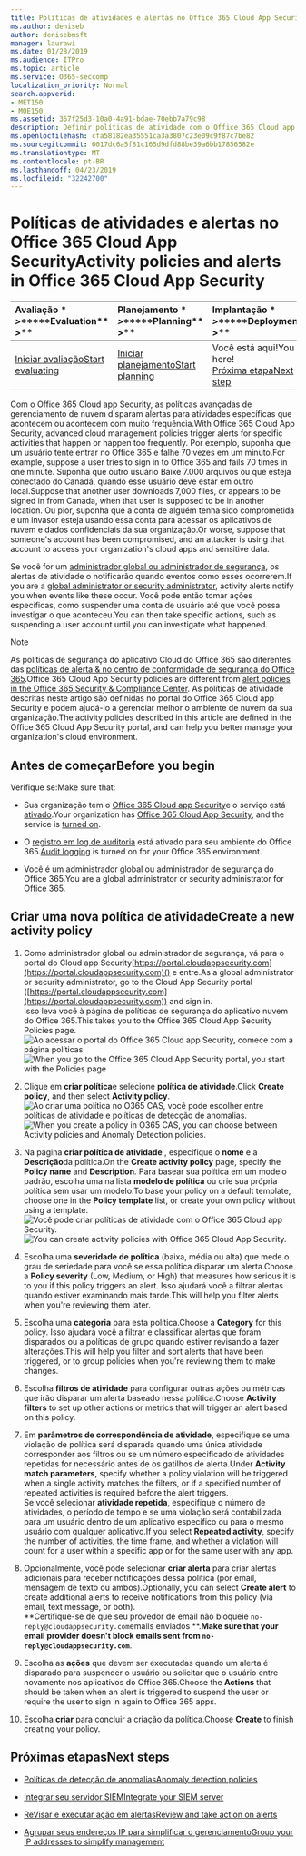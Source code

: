 ```yaml
---
title: Políticas de atividades e alertas no Office 365 Cloud App Security
ms.author: deniseb
author: denisebmsft
manager: laurawi
ms.date: 01/28/2019
ms.audience: ITPro
ms.topic: article
ms.service: O365-seccomp
localization_priority: Normal
search.appverid:
- MET150
- MOE150
ms.assetid: 367f25d3-10a0-4a91-bdae-70ebb7a79c98
description: Definir políticas de atividade com o Office 365 Cloud app Security para configurar alertas a serem acionados quando atividades específicas acontecem ou acontecem com muita frequência. Configurando políticas para acionar alertas, você pode ser notificado sobre e monitorar atividades específicas.
ms.openlocfilehash: cfa58182ea35551ca3a3807c23e09c9f87c7be82
ms.sourcegitcommit: 0017dc6a5f81c165d9dfd88be39a6bb17856582e
ms.translationtype: MT
ms.contentlocale: pt-BR
ms.lasthandoff: 04/23/2019
ms.locfileid: "32242700"
---
```

# <a name="activity-policies-and-alerts-in-office-365-cloud-app-security"></a><span data-ttu-id="d2238-104">Políticas de atividades e alertas no Office 365 Cloud App Security</span><span class="sxs-lookup"><span data-stu-id="d2238-104">Activity policies and alerts in Office 365 Cloud App Security</span></span>

|<span data-ttu-id="d2238-105">Avaliação \* *\>*\*</span><span class="sxs-lookup"><span data-stu-id="d2238-105">\*\*\*\*Evaluation\*\* \>\*\*</span></span>|<span data-ttu-id="d2238-106">Planejamento \* *\>*\*</span><span class="sxs-lookup"><span data-stu-id="d2238-106">\*\*\*\*Planning\*\* \>\*\*</span></span>|<span data-ttu-id="d2238-107">Implantação \* *\>*\*</span><span class="sxs-lookup"><span data-stu-id="d2238-107">\*\*\*\*Deployment\*\* \>\*\*</span></span>|<span data-ttu-id="d2238-108">Utilização \* \* \*</span><span class="sxs-lookup"><span data-stu-id="d2238-108">\*\*\*\*Utilization\*\*\*\*</span></span>|
|:-----|:-----|:-----|:-----|
|[<span data-ttu-id="d2238-109">Iniciar avaliação</span><span class="sxs-lookup"><span data-stu-id="d2238-109">Start evaluating</span></span>](office-365-cas-overview.md) <br/> |[<span data-ttu-id="d2238-110">Iniciar planejamento</span><span class="sxs-lookup"><span data-stu-id="d2238-110">Start planning</span></span>](get-ready-for-office-365-cas.md) <br/> |<span data-ttu-id="d2238-111">Você está aqui!</span><span class="sxs-lookup"><span data-stu-id="d2238-111">You are here!</span></span>  <br/> [<span data-ttu-id="d2238-112">Próxima etapa</span><span class="sxs-lookup"><span data-stu-id="d2238-112">Next step</span></span>](anomaly-detection-policies-in-ocas.md) <br/> |[<span data-ttu-id="d2238-113">Começar a usar</span><span class="sxs-lookup"><span data-stu-id="d2238-113">Start utilizing</span></span>](utilization-activities-for-ocas.md) <br/> |
   
<span data-ttu-id="d2238-114">Com o Office 365 Cloud app Security, as políticas avançadas de gerenciamento de nuvem disparam alertas para atividades específicas que acontecem ou acontecem com muito frequência.</span><span class="sxs-lookup"><span data-stu-id="d2238-114">With Office 365 Cloud App Security, advanced cloud management policies trigger alerts for specific activities that happen or happen too frequently.</span></span> <span data-ttu-id="d2238-115">Por exemplo, suponha que um usuário tente entrar no Office 365 e falhe 70 vezes em um minuto.</span><span class="sxs-lookup"><span data-stu-id="d2238-115">For example, suppose a user tries to sign in to Office 365 and fails 70 times in one minute.</span></span> <span data-ttu-id="d2238-116">Suponha que outro usuário Baixe 7.000 arquivos ou que esteja conectado do Canadá, quando esse usuário deve estar em outro local.</span><span class="sxs-lookup"><span data-stu-id="d2238-116">Suppose that another user downloads 7,000 files, or appears to be signed in from Canada, when that user is supposed to be in another location.</span></span> <span data-ttu-id="d2238-117">Ou pior, suponha que a conta de alguém tenha sido comprometida e um invasor esteja usando essa conta para acessar os aplicativos de nuvem e dados confidenciais da sua organização.</span><span class="sxs-lookup"><span data-stu-id="d2238-117">Or worse, suppose that someone's account has been compromised, and an attacker is using that account to access your organization's cloud apps and sensitive data.</span></span>
  
<span data-ttu-id="d2238-118">Se você for um [administrador global ou administrador de segurança](permissions-in-the-security-and-compliance-center.md), os alertas de atividade o notificarão quando eventos como esses ocorrerem.</span><span class="sxs-lookup"><span data-stu-id="d2238-118">If you are a [global administrator or security administrator](permissions-in-the-security-and-compliance-center.md), activity alerts notify you when events like these occur.</span></span> <span data-ttu-id="d2238-119">Você pode então tomar ações específicas, como suspender uma conta de usuário até que você possa investigar o que aconteceu.</span><span class="sxs-lookup"><span data-stu-id="d2238-119">You can then take specific actions, such as suspending a user account until you can investigate what happened.</span></span>
  
> [!NOTE]
> <span data-ttu-id="d2238-120">As políticas de segurança do aplicativo Cloud do Office 365 são diferentes das [políticas de alerta &amp; no centro de conformidade de segurança do Office 365](alert-policies.md).</span><span class="sxs-lookup"><span data-stu-id="d2238-120">Office 365 Cloud App Security policies are different from [alert policies in the Office 365 Security &amp; Compliance Center](alert-policies.md).</span></span> <span data-ttu-id="d2238-121">As políticas de atividade descritas neste artigo são definidas no portal do Office 365 Cloud app Security e podem ajudá-lo a gerenciar melhor o ambiente de nuvem da sua organização.</span><span class="sxs-lookup"><span data-stu-id="d2238-121">The activity policies described in this article are defined in the Office 365 Cloud App Security portal, and can help you better manage your organization's cloud environment.</span></span> 
  
## <a name="before-you-begin"></a><span data-ttu-id="d2238-122">Antes de começar</span><span class="sxs-lookup"><span data-stu-id="d2238-122">Before you begin</span></span>

<span data-ttu-id="d2238-123">Verifique se:</span><span class="sxs-lookup"><span data-stu-id="d2238-123">Make sure that:</span></span>
  
- <span data-ttu-id="d2238-124">Sua organização tem o [Office 365 Cloud app Security](office-365-cas-overview.md)e o serviço está [ativado](turn-on-office-365-cas.md).</span><span class="sxs-lookup"><span data-stu-id="d2238-124">Your organization has [Office 365 Cloud App Security](office-365-cas-overview.md), and the service is [turned on](turn-on-office-365-cas.md).</span></span>
    
- <span data-ttu-id="d2238-125">O [registro em log de auditoria](turn-audit-log-search-on-or-off.md) está ativado para seu ambiente do Office 365.</span><span class="sxs-lookup"><span data-stu-id="d2238-125">[Audit logging](turn-audit-log-search-on-or-off.md) is turned on for your Office 365 environment.</span></span> 
    
- <span data-ttu-id="d2238-126">Você é um administrador global ou administrador de segurança do Office 365.</span><span class="sxs-lookup"><span data-stu-id="d2238-126">You are a global administrator or security administrator for Office 365.</span></span>
    
## <a name="create-a-new-activity-policy"></a><span data-ttu-id="d2238-127">Criar uma nova política de atividade</span><span class="sxs-lookup"><span data-stu-id="d2238-127">Create a new activity policy</span></span>

1. <span data-ttu-id="d2238-128">Como administrador global ou administrador de segurança, vá para o portal do Cloud app Security[https://portal.cloudappsecurity.com](https://portal.cloudappsecurity.com)() e entre.</span><span class="sxs-lookup"><span data-stu-id="d2238-128">As a global administrator or security administrator, go to the Cloud App Security portal ([https://portal.cloudappsecurity.com](https://portal.cloudappsecurity.com)) and sign in.</span></span> <br><span data-ttu-id="d2238-129">Isso leva você à página de políticas de segurança do aplicativo nuvem do Office 365.</span><span class="sxs-lookup"><span data-stu-id="d2238-129">This takes you to the Office 365 Cloud App Security Policies page.</span></span><br><span data-ttu-id="d2238-130">![Ao acessar o portal do Office 365 Cloud app Security, comece com a página políticas](media/5cb8833c-4e08-438c-bab3-91b5106f6f3f.png)</span><span class="sxs-lookup"><span data-stu-id="d2238-130">![When you go to the Office 365 Cloud App Security portal, you start with the Policies page](media/5cb8833c-4e08-438c-bab3-91b5106f6f3f.png)</span></span>
  
2. <span data-ttu-id="d2238-131">Clique em **criar política**e selecione **política de atividade**.</span><span class="sxs-lookup"><span data-stu-id="d2238-131">Click **Create policy**, and then select **Activity policy**.</span></span><br><span data-ttu-id="d2238-132">![Ao criar uma política no O365 CAS, você pode escolher entre políticas de atividade e políticas de detecção de anomalias.](media/79f34535-ddf9-4a5b-a0a3-8766bf9c174c.png)</span><span class="sxs-lookup"><span data-stu-id="d2238-132">![When you create a policy in O365 CAS, you can choose between Activity policies and Anomaly Detection policies.](media/79f34535-ddf9-4a5b-a0a3-8766bf9c174c.png)</span></span>
  
3. <span data-ttu-id="d2238-133">Na página **criar política de atividade** , especifique o **nome** e a **Descrição**da política.</span><span class="sxs-lookup"><span data-stu-id="d2238-133">On the **Create activity policy** page, specify the **Policy name** and **Description**.</span></span> <span data-ttu-id="d2238-134">Para basear sua política em um modelo padrão, escolha uma na lista **modelo de política** ou crie sua própria política sem usar um modelo.</span><span class="sxs-lookup"><span data-stu-id="d2238-134">To base your policy on a default template, choose one in the **Policy template** list, or create your own policy without using a template.</span></span><br><span data-ttu-id="d2238-135">![Você pode criar políticas de atividade com o Office 365 Cloud app Security.](media/4083a76f-7074-4d6a-8200-6d76d49259d7.png)</span><span class="sxs-lookup"><span data-stu-id="d2238-135">![You can create activity policies with Office 365 Cloud App Security.](media/4083a76f-7074-4d6a-8200-6d76d49259d7.png)</span></span>
  
4. <span data-ttu-id="d2238-136">Escolha uma **severidade de política** (baixa, média ou alta) que mede o grau de seriedade para você se essa política disparar um alerta.</span><span class="sxs-lookup"><span data-stu-id="d2238-136">Choose a **Policy severity** (Low, Medium, or High) that measures how serious it is to you if this policy triggers an alert.</span></span> <span data-ttu-id="d2238-137">Isso ajudará você a filtrar alertas quando estiver examinando mais tarde.</span><span class="sxs-lookup"><span data-stu-id="d2238-137">This will help you filter alerts when you're reviewing them later.</span></span> 
    
5. <span data-ttu-id="d2238-138">Escolha uma **categoria** para esta política.</span><span class="sxs-lookup"><span data-stu-id="d2238-138">Choose a **Category** for this policy.</span></span> <span data-ttu-id="d2238-139">Isso ajudará você a filtrar e classificar alertas que foram disparados ou a políticas de grupo quando estiver revisando a fazer alterações.</span><span class="sxs-lookup"><span data-stu-id="d2238-139">This will help you filter and sort alerts that have been triggered, or to group policies when you're reviewing them to make changes.</span></span> 
    
6. <span data-ttu-id="d2238-140">Escolha **filtros de atividade** para configurar outras ações ou métricas que irão disparar um alerta baseado nessa política.</span><span class="sxs-lookup"><span data-stu-id="d2238-140">Choose **Activity filters** to set up other actions or metrics that will trigger an alert based on this policy.</span></span> 
    
7. <span data-ttu-id="d2238-141">Em **parâmetros de correspondência de atividade**, especifique se uma violação de política será disparada quando uma única atividade corresponder aos filtros ou se um número especificado de atividades repetidas for necessário antes de os gatilhos de alerta.</span><span class="sxs-lookup"><span data-stu-id="d2238-141">Under **Activity match parameters**, specify whether a policy violation will be triggered when a single activity matches the filters, or if a specified number of repeated activities is required before the alert triggers.</span></span><br><span data-ttu-id="d2238-142">Se você selecionar **atividade repetida**, especifique o número de atividades, o período de tempo e se uma violação será contabilizada para um usuário dentro de um aplicativo específico ou para o mesmo usuário com qualquer aplicativo.</span><span class="sxs-lookup"><span data-stu-id="d2238-142">If you select **Repeated activity**, specify the number of activities, the time frame, and whether a violation will count for a user within a specific app or for the same user with any app.</span></span>
    
8. <span data-ttu-id="d2238-143">Opcionalmente, você pode selecionar **criar alerta** para criar alertas adicionais para receber notificações dessa política (por email, mensagem de texto ou ambos).</span><span class="sxs-lookup"><span data-stu-id="d2238-143">Optionally, you can select **Create alert** to create additional alerts to receive notifications from this policy (via email, text message, or both).</span></span><br><span data-ttu-id="d2238-144">\*\*Certifique-se de que seu provedor de email não bloqueie `no-reply@cloudappsecurity.com`emails enviados \*\*.</span><span class="sxs-lookup"><span data-stu-id="d2238-144">**Make sure that your email provider doesn't block emails sent from `no-reply@cloudappsecurity.com`**.</span></span> 
  
9. <span data-ttu-id="d2238-145">Escolha as **ações** que devem ser executadas quando um alerta é disparado para suspender o usuário ou solicitar que o usuário entre novamente nos aplicativos do Office 365.</span><span class="sxs-lookup"><span data-stu-id="d2238-145">Choose the **Actions** that should be taken when an alert is triggered to suspend the user or require the user to sign in again to Office 365 apps.</span></span> 
    
10. <span data-ttu-id="d2238-146">Escolha **criar** para concluir a criação da política.</span><span class="sxs-lookup"><span data-stu-id="d2238-146">Choose **Create** to finish creating your policy.</span></span> 
    
## <a name="next-steps"></a><span data-ttu-id="d2238-147">Próximas etapas</span><span class="sxs-lookup"><span data-stu-id="d2238-147">Next steps</span></span>

- [<span data-ttu-id="d2238-148">Políticas de detecção de anomalias</span><span class="sxs-lookup"><span data-stu-id="d2238-148">Anomaly detection policies</span></span>](anomaly-detection-policies-in-ocas.md)
    
- [<span data-ttu-id="d2238-149">Integrar seu servidor SIEM</span><span class="sxs-lookup"><span data-stu-id="d2238-149">Integrate your SIEM server</span></span>](integrate-your-siem-server-with-office-365-cas.md)
    
- [<span data-ttu-id="d2238-150">ReVisar e executar ação em alertas</span><span class="sxs-lookup"><span data-stu-id="d2238-150">Review and take action on alerts</span></span>](review-office-365-cas-alerts.md)
    
- [<span data-ttu-id="d2238-151">Agrupar seus endereços IP para simplificar o gerenciamento</span><span class="sxs-lookup"><span data-stu-id="d2238-151">Group your IP addresses to simplify management</span></span>](group-your-ip-addresses-in-ocas.md)
    

